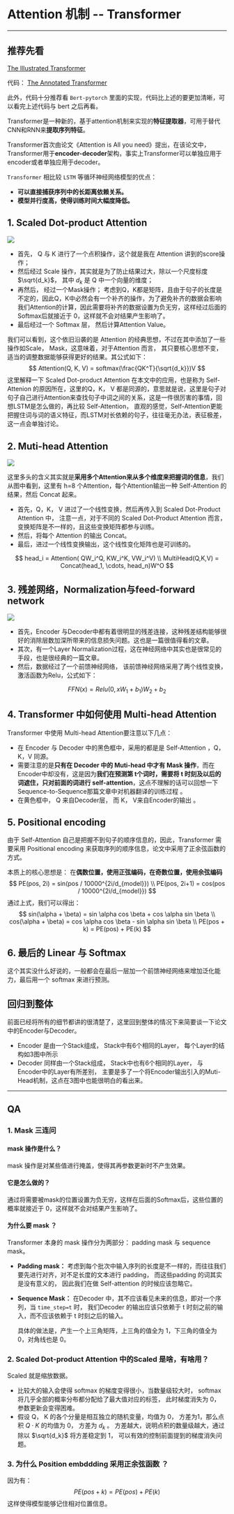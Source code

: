 # Attention 机制 -- Transformer

---

## 推荐先看

[The Illustrated Transformer](<https://jalammar.github.io/illustrated-transformer/>)

代码： [The Annotated Transformer](<http://nlp.seas.harvard.edu/2018/04/03/attention.html>)

此外，代码十分推荐看 `Bert-pytorch` 里面的实现，代码比上述的要更加清晰，可以看完上述代码与 bert 之后再看。

Transformer是一种新的，基于attention机制来实现的**特征提取器**，可用于替代CNN和RNN来**提取序列特征**。

Transformer首次由论文《Attention is All you need》提出，在该论文中，Transformer用于**encoder-decoder**架构，事实上Transformer可以单独应用于encoder或者单独应用于decoder。

`Transformer` 相比较 `LSTM` 等循环神经网络模型的优点：

- **可以直接捕获序列中的长距离依赖关系。**
- **模型并行度高，使得训练时间大幅度降低。**



## 1.  Scaled Dot-product Attention

![](http://ww1.sinaimg.cn/large/006gOeiSly1fyhq0qrab9j30av0apt8w.jpg)

- 首先， Q 与 K 进行了一个点积操作，这个就是我在 Attention 讲到的score操作； 
- 然后经过 Scale 操作，其实就是为了防止结果过大，除以一个尺度标度 $\sqrt{d_k}$， 其中 $d_k$ 是 Q 中一个向量的维度；
- 再然后， 经过一个Mask操作； 考虑到Q，K都是矩阵，且由于句子的长度是不定的，因此Q，K中必然会有一个补齐的操作，为了避免补齐的数据会影响我们Attention的计算，因此需要将补齐的数据设置为负无穷，这样经过后面的Softmax后就接近于 0，这样就不会对结果产生影响了。
- 最后经过一个 Softmax 层， 然后计算Attention Value。

我们可以看到，这个依旧沿袭的是 Attention 的经典思想，不过在其中添加了一些操作如Scale， Mask，这意味着，对于Attention 而言， 其只要核心思想不变，适当的调整数据能够获得更好的结果。其公式如下：
$$
Attention(Q, K, V) = softmax(\frac{QK^T}{\sqrt{d_k}})V
$$
这里解释一下 Scaled Dot-product Attention 在本文中的应用，也是称为 Self-Attenion 的原因所在，这里的Q，K， V 都是同源的，意思就是说，这里是句子对句子自己进行Attention来查找句子中词之间的关系，这是一件很厉害的事情，回想LSTM是怎么做的，再比较 Self-Attention， 直观的感觉，Self-Attention更能把握住词与词的语义特征，而LSTM对长依赖的句子，往往毫无办法，表征极差，这一点会单独讨论。

## 2. Muti-head Attention

![](http://ww1.sinaimg.cn/large/006gOeiSly1g0u01y18qbj30b10bqt95.jpg)

这里多头的含义其实就是**采用多个Attention来从多个维度来把握词的信息**，我们从图中看到，这里有 h=8 个Attention，每个Attention输出一种 Self-Attention 的结果，然后 Concat 起来。

- 首先，Q，K， V 进过了一个线性变换，然后再传入到 Scaled Dot-Product Attention 中， 注意一点，对于不同的 Scaled Dot-Product Attention 而言， 变换矩阵是不一样的，且这些变换矩阵都参与训练。 
- 然后，将每个 Attention 的输出 Concat。
- 最后，进过一个线性变换输出，这个线性变化矩阵也是可训练的。

$$
head_i = Attention( QW_i^Q, KW_i^K, VW_i^V) \\
MultiHead(Q,K,V) = Concat(head_1, \cdots, head_n)W^O
$$

## 3. 残差网络，Normalization与feed-forward network

![](http://ww1.sinaimg.cn/large/006gOeiSly1g0z7p03m8fj30fl0krmyq.jpg)

- 首先，Encoder 与Decoder中都有着很明显的残差连接，这种残差结构能够很好的消除层数加深所带来的信息损失问题。这也是一篇很值得看的文章。
- 其次，有一个Layer Normalization过程，这在神经网络中其实也是很常见的手段，也是很经典的一篇文章。
- 然后，数据经过了一个前馈神经网络， 该前馈神经网络采用了两个线性变换，激活函数为Relu，公式如下：

$$
FFN(x) =    Relu(0, xW_1 + b_1) W_2 + b_2
$$

## 4. Transformer 中如何使用 Multi-head Attention

Transformer 中使用 Multi-head Attention要注意以下几点：

- 在 Encoder 与 Decoder 中的黑色框中，采用的都是是 Self-Attention ，Q，K，V 同源。
- 需要注意的是**只有在 Decoder 中的 Muti-head 中才有 Mask 操作**，而在Encoder中却没有，这是因为**我们在预测第 t个词时，需要将 t 时刻及以后的词遮住，只对前面的词进行 self-attention**，这点不理解的话可以回想一下Sequence-to-Sequence那篇文章中对机器翻译的训练过程 。
- 在黄色框中，  Q 来自Decoder层， 而 K， V来自Encoder的输出 。

## 5. Positional encoding

由于 Self-Attention 自己是把握不到句子的顺序信息的，因此，Transformer 需要采用 Positional encoding 来获取序列的顺序信息，论文中采用了正余弦函数的方式。 

本质上的核心思想是： 在**偶数位置，使用正弦编码，在奇数位置，使用余弦编码**
$$
PE(pos, 2i) = sin(pos / 10000^{2i/d_{model}}) \\
PE(pos, 2i+1) = cos(pos / 10000^{2i/d_{model}})
$$
通过上式，我们可以得出：
$$
sin(\alpha + \beta) = sin \alpha cos \beta + cos \alpha sin \beta \\
cos(\alpha + \beta) = cos \alpha cos \beta - sin \alpha sin \beta \\
PE(pos + k) = PE(pos) + PE(k)
$$


## 6. 最后的 Linear 与 Softmax

这个其实没什么好说的，一般都会在最后一层加一个前馈神经网络来增加泛化能力，最后用一个 softmax 来进行预测。

## 回归到整体

前面已经将所有的细节都讲的很清楚了，这里回到整体的情况下来简要谈一下论文中的Encoder与Decoder。

- Encoder 是由一个Stack组成， Stack中有6个相同的Layer， 每个Layer的结构如3图中所示
- Decoder 同样由一个Stack组成， Stack中也有6个相同的Layer， 与 Encoder中的Layer有所差别， 主要是多了一个将Encoder输出引入的Muti-Head机制，这点在3图中也能很明白的看出来。 

---

## QA

###  1. Mask 三连问

#### mask 操作是什么？ 

mask 操作是对某些值进行掩盖，使得其再参数更新时不产生效果。

#### 它是怎么做的？

通过将需要被mask的位置设置为负无穷，这样在后面的Softmax后，这些位置的概率就接近于 0，这样就不会对结果产生影响了。

#### 为什么要 mask ？

Transformer 本身的 mask 操作分为两部分： padding mask 与 sequence mask。

- **Padding mask：** 考虑到每个批次中输入序列的长度是不一样的，而往往我们要先进行对齐，对不足长度的文本进行 padding， 而这些padding 的词其实是没有意义的， 因此我们在做 Self-attention 的时候应该忽略它。

- **Sequence Mask：** 在Decoder 中，其不应该看见未来的信息，即对一个序列，当 `time_step=t` 时， 我们Decoder 的输出应该只依赖于 t 时刻之前的输入，而不应该依赖于 t 时刻之后的输入。

  具体的做法是，产生一个上三角矩阵，上三角的值全为 1，下三角的值全为0，对角线也是 0。

### 2. Scaled Dot-product Attention 中的Scaled 是啥，有啥用？

Scaled 就是缩放数据。

- 比较大的输入会使得 softmax 的梯度变得很小，当数量级较大时， softmax 将几乎全部的概率分布都分配给了最大值对应的标签， 此时梯度消失为 0， 参数更新会变得困难。
- 假设 Q， K 的各个分量是相互独立的随机变量，均值为 0， 方差为1，那么点积 $Q \cdot K$ 的均值为 0， 方差为 $d_k$ 。 方差越大，说明点积的数量级越大，通过除以 $\sqrt{d_k}$ 将方差稳定到 1， 可以有效的控制前面提到的梯度消失问题。

### 3. 为什么 Position embddding 采用正余弦函数 ？

因为有：
$$
PE(pos + k) = PE(pos) + PE(k)
$$
这样使得模型能够记住相对位置信息。

